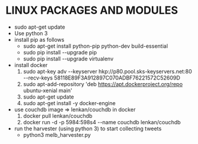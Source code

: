 # LINUX PACKAGES AND MODULES #
* sudo apt-get update
* Use python 3
* install pip as follows
	* sudo apt-get install python-pip python-dev build-essential
	* sudo pip install --upgrade pip
	* sudo pip install --upgrade virtualenv
* install docker
	1. sudo apt-key adv --keyserver hkp://p80.pool.sks-keyservers.net:80 --recv-keys 58118E89F3A912897C070ADBF76221572C52609D
	2. sudo apt-add-repository 'deb https://apt.dockerproject.org/repo ubuntu-xenial main'
	3. sudo apt-get update
	4. sudo apt-get install -y docker-engine
* use couchdb image => lenkan/couchdb in docker
	1. docker pull lenkan/couchdb
	2. docker run -d -p 5984:598s4 --name couchdb lenkan/couchdb
* run the harvester (using python 3) to start collecting tweets
	* python3 melb_harvester.py